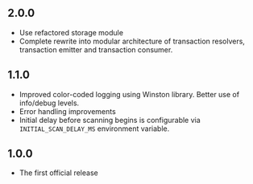 ## 2.0.0
- Use refactored storage module
- Complete rewrite into modular architecture of transaction resolvers, transaction emitter and 
transaction consumer.


## 1.1.0

- Improved color-coded logging using Winston library. Better use of info/debug levels. 
- Error handling improvements 
- Initial delay before scanning begins is configurable via `INITIAL_SCAN_DELAY_MS` environment variable.

## 1.0.0

- The first official release
